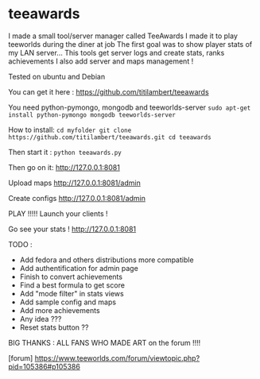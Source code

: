 teeawards
=========

I made a small tool/server manager called TeeAwards
I made it to play teeworlds during the diner at job 
The first goal was to show player stats of my LAN server...
This tools get server logs and create stats, ranks achievements
I also add server and maps management !

Tested on ubuntu and Debian

You can get it here : https://github.com/titilambert/teeawards

You need python-pymongo, mongodb and teeworlds-server
`sudo apt-get install python-pymongo mongodb teeworlds-server`

How to install:
`cd myfolder
git clone https://github.com/titilambert/teeawards.git
cd teeawards`

Then start it :
`python teeawards.py`

Then go on it:
http://127.0.0.1:8081

Upload maps
http://127.0.0.1:8081/admin

Create configs
http://127.0.0.1:8081/admin

PLAY !!!!!
Launch your clients !

Go see your stats !
http://127.0.0.1:8081

TODO :
 -  Add fedora and others distributions more compatible
 -  Add authentification for admin page
 -  Finish to convert achievements
 -  Find a best formula to get score
 -  Add "mode filter" in stats views
 -  Add sample config and maps
 -  Add more achievements
 -  Any idea ???
 -  Reset stats button ??

BIG THANKS : ALL FANS WHO MADE ART on the forum !!!!

[forum] https://www.teeworlds.com/forum/viewtopic.php?pid=105386#p105386
